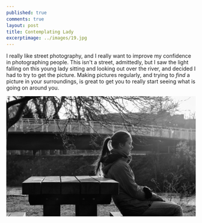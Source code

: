 ```yaml
---
published: true
comments: true
layout: post
title: Contemplating Lady
excerptimage: ../images/19.jpg
---
```


I really like street photography, and I really want to improve my confidence in photographing people. This isn't a street, admittedly, but I saw the light falling on this young lady sitting and looking out over the river, and decided I had to try to get the picture. Making pictures regularly, and trying to _find_ a picture in your surroundings, is great to get you to really start seeing what is going on around you. 

[![Image 19/365	45mm	f/4.5	ISO200	1/400s](../images/19.jpg)](https://www.flickr.com/photos/tmadhavan/15705411714/)